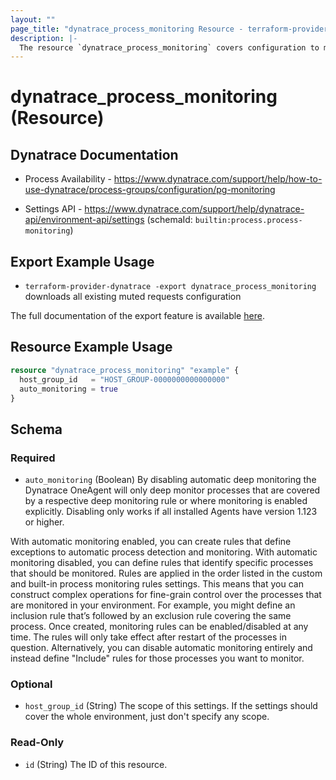 ```yaml
---
layout: ""
page_title: "dynatrace_process_monitoring Resource - terraform-provider-dynatrace"
description: |-
  The resource `dynatrace_process_monitoring` covers configuration to monitor key processes on a host
---
```


# dynatrace_process_monitoring (Resource)


## Dynatrace Documentation

- Process Availability - https://www.dynatrace.com/support/help/how-to-use-dynatrace/process-groups/configuration/pg-monitoring

- Settings API - https://www.dynatrace.com/support/help/dynatrace-api/environment-api/settings (schemaId: `builtin:process.process-monitoring`)

## Export Example Usage

- `terraform-provider-dynatrace -export dynatrace_process_monitoring` downloads all existing muted requests configuration

The full documentation of the export feature is available [here](https://registry.terraform.io/providers/dynatrace-oss/dynatrace/latest/docs/guides/export-v2).

## Resource Example Usage

```terraform
resource "dynatrace_process_monitoring" "example" {
  host_group_id   = "HOST_GROUP-0000000000000000"
  auto_monitoring = true
}
```

<!-- schema generated by tfplugindocs -->
## Schema

### Required

- `auto_monitoring` (Boolean) By disabling automatic deep monitoring the Dynatrace OneAgent will only deep monitor processes that are covered by a respective deep monitoring rule or where monitoring is enabled explicitly.
Disabling only works if all installed Agents have version 1.123 or higher. 

 With automatic monitoring enabled, you can create rules that define exceptions to automatic process detection and monitoring. With automatic monitoring disabled, you can define rules that identify specific processes that should be monitored. Rules are applied in the order listed in the custom and built-in process monitoring rules settings. This means that you can construct complex operations for fine-grain control over the processes that are monitored in your environment. For example, you might define an inclusion rule that’s followed by an exclusion rule covering the same process.
Once created, monitoring rules can be enabled/disabled at any time. The rules will only take effect after restart of the processes in question. Alternatively, you can disable automatic monitoring entirely and instead define "Include" rules for those processes you want to monitor.

### Optional

- `host_group_id` (String) The scope of this settings. If the settings should cover the whole environment, just don't specify any scope.

### Read-Only

- `id` (String) The ID of this resource.
 